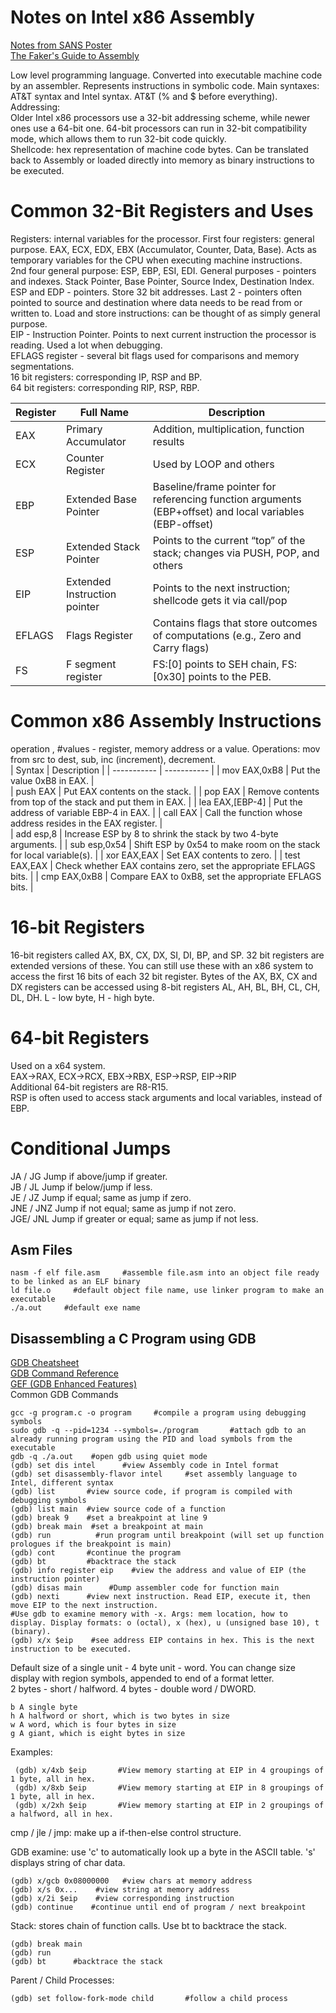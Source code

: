 # Notes on Intel x86 Assembly    
[Notes from SANS Poster](https://sansorg.egnyte.com/dl/pHqHxaLC5M)   
[The Faker's Guide to Assembly](https://www.timdbg.com/posts/fakers-guide-to-assembly/)   
 
Low level programming language. Converted into executable machine code by an assembler. Represents instructions in symbolic code. Main syntaxes: AT&T syntax and Intel syntax. AT&T (% and $ before everything).               
Addressing:       
Older Intel x86 processors use a 32-bit addressing scheme, while newer ones use a 64-bit one. 64-bit processors can run in 32-bit compatibility mode, which allows them to run 32-bit code quickly.     
Shellcode: hex representation of machine code bytes. Can be translated back to Assembly or loaded directly into memory as binary instructions to be executed.        

# Common 32-Bit Registers and Uses     
Registers: internal variables for the processor. First four registers: general purpose. EAX, ECX, EDX, EBX (Accumulator, Counter, Data, Base). Acts as temporary variables for the CPU when executing machine instructions.            
2nd four general purpose: ESP, EBP, ESI, EDI. General purposes - pointers and indexes. Stack Pointer, Base Pointer, Source Index, Destination Index. ESP and EDP - pointers. Store 32 bit addresses. Last 2 - pointers often pointed to source and destination where data needs to be read from or written to. Load and store instructions: can be thought of as simply general purpose.       
EIP - Instruction Pointer. Points to next current instruction the processor is reading. Used a lot when debugging.        
EFLAGS register - several bit flags used for comparisons and memory segmentations.     
16 bit registers: corresponding IP, RSP and BP.   
64 bit registers: corresponding RIP, RSP, RBP.   
     
| Register      | Full Name   | Description |
| -----------   | ----------- | ----------- |
| EAX     | Primary Accumulator       | Addition, multiplication, function results  |
| ECX     | Counter Register  | Used by LOOP and others   |
| EBP     | Extended Base Pointer  | Baseline/frame pointer for referencing function arguments (EBP+offset) and local variables (EBP-offset)     |
| ESP     | Extended Stack Pointer | Points to the current “top” of the stack; changes via PUSH, POP, and others |     
| EIP     | Extended Instruction pointer | Points to the next instruction; shellcode gets it via call/pop    |
| EFLAGS  | Flags Register | Contains flags that store outcomes of computations (e.g., Zero and Carry flags)    |
| FS      | F segment register  | FS:[0] points to SEH chain, FS:[0x30] points to the PEB.   |     

# Common x86 Assembly Instructions     
operation <dest>, <src>      #values - register, memory address or a value. Operations: mov from src to dest, sub, inc (increment), decrement.     
| Syntax      | Description |
| ----------- | ----------- |
| mov EAX,0xB8      | Put the value 0xB8 in EAX.      |  
| push EAX |  Put EAX contents on the stack.   |
| pop EAX | Remove contents from top of the stack and put them in EAX.   |
| lea EAX,[EBP-4] | Put the address of variable EBP-4 in EAX.   |
| call EAX |  Call the function whose address resides in the EAX register.   |  
| add esp,8 | Increase ESP by 8 to shrink the stack by two 4-byte arguments.    |
| sub esp,0x54 |  Shift ESP by 0x54 to make room on the stack for local variable(s).   | 
| xor EAX,EAX | Set EAX contents to zero.   |
| test EAX,EAX |  Check whether EAX contains zero, set the appropriate EFLAGS bits.  | 
| cmp EAX,0xB8 |  Compare EAX to 0xB8, set the appropriate EFLAGS bits.   |

# 16-bit Registers     
16-bit registers called AX, BX, CX, DX, SI, DI, BP, and SP. 32 bit registers are extended versions of these. You can still use these with an x86 system to access the first 16 bits of each 32 bit register. Bytes of the AX, BX, CX and DX registers can be accessed using 8-bit registers AL, AH, BL, BH, CL, CH, DL, DH. L - low byte, H - high byte.       

# 64-bit Registers  
Used on a x64 system.   
EAX→RAX, ECX→RCX, EBX→RBX, ESP→RSP, EIP→RIP      
Additional 64-bit registers are R8-R15.     
RSP is often used to access stack arguments and local variables, instead of EBP.     

# Conditional Jumps
JA / JG Jump if above/jump if greater.   
JB / JL Jump if below/jump if less.   
JE / JZ Jump if equal; same as jump if zero.   
JNE / JNZ Jump if not equal; same as jump if not zero.   
JGE/ JNL Jump if greater or equal; same as jump if not less.   

## Asm Files  
```
nasm -f elf file.asm     #assemble file.asm into an object file ready to be linked as an ELF binary
ld file.o     #default object file name, use linker program to make an executable
./a.out     #default exe name  
```
## Disassembling a C Program using GDB     
[GDB Cheatsheet](https://gabriellesc.github.io/teaching/resources/GDB-cheat-sheet.pdf)        
[GDB Command Reference](https://visualgdb.com/gdbreference/commands/x)     
[GEF (GDB Enhanced Features)](https://github.com/hugsy/gef)    
Common GDB Commands   
```
gcc -g program.c -o program     #compile a program using debugging symbols    
sudo gdb -q --pid=1234 --symbols=./program       #attach gdb to an already running program using the PID and load symbols from the executable      
gdb -q ./a.out    #open gdb using quiet mode 
(gdb) set dis intel      #view Assembly code in Intel format
(gdb) set disassembly-flavor intel     #set assembly language to Intel, different syntax 
(gdb) list       #view source code, if program is compiled with debugging symbols  
(gdb) list main  #view source code of a function  
(gdb) break 9    #set a breakpoint at line 9
(gdb) break main  #set a breakpoint at main  
(gdb) run          #run program until breakpoint (will set up function prologues if the breakpoint is main)   
(gdb) cont       #continue the program   
(gdb) bt         #backtrace the stack
(gdb) info register eip    #view the address and value of EIP (the instruction pointer)     
(gdb) disas main      #Dump assembler code for function main    
(gdb) nexti      #view next instruction. Read EIP, execute it, then move EIP to the next instruction.
#Use gdb to examine memory with -x. Args: mem location, how to display. Display formats: o (octal), x (hex), u (unsigned base 10), t (binary). 
(gdb) x/x $eip    #see address EIP contains in hex. This is the next instruction to be executed.   
```
 
Default size of a single unit - 4 byte unit - word. You can change size display with region symbols, appended to end of a format letter.   
2 bytes - short / halfword. 4 bytes - double word / DWORD.       

    b A single byte
    h A halfword or short, which is two bytes in size
    w A word, which is four bytes in size
    g A giant, which is eight bytes in size 
Examples:    

     (gdb) x/4xb $eip       #View memory starting at EIP in 4 groupings of 1 byte, all in hex.            
     (gdb) x/8xb $eip       #View memory starting at EIP in 8 groupings of 1 byte, all in hex.    
     (gdb) x/2xh $eip       #View memory starting at EIP in 2 groupings of a halfword, all in hex.     
cmp / jle / jmp: make up a if-then-else control structure.    

GDB examine: use 'c' to automatically look up a byte in the ASCII table. 's' displays string of char data.   

    (gdb) x/gcb 0x08000000   #view chars at memory address    
    (gdb) x/s 0x...    #view string at memory address   
    (gdb) x/2i $eip    #view corresponding instruction    
    (gdb) continue    #continue until end of program / next breakpoint   
Stack: stores chain of function calls. Use bt to backtrace the stack.   

    (gdb) break main   
    (gdb) run  
    (gdb) bt      #backtrace the stack   
Parent / Child Processes:    

    (gdb) set follow-fork-mode child       #follow a child process    